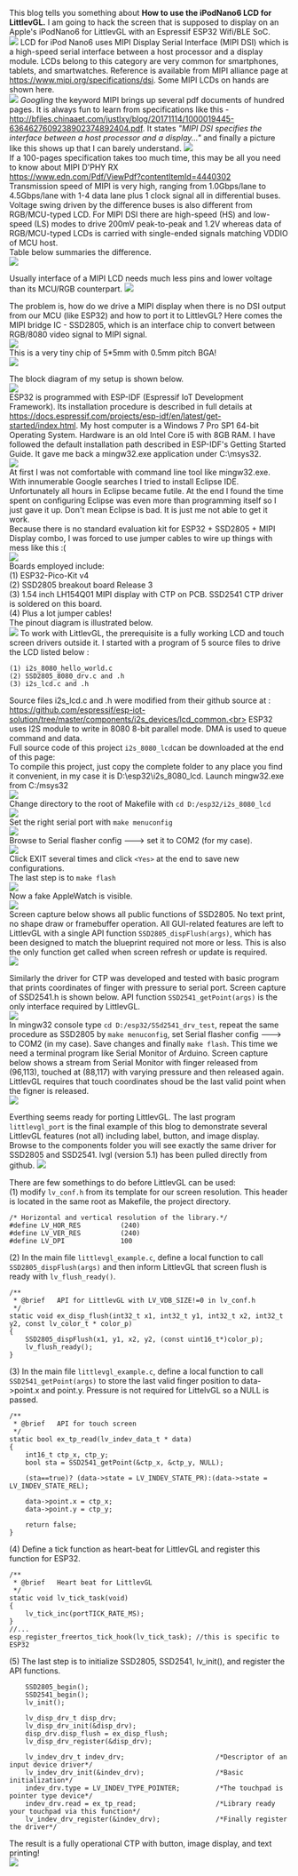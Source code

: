 This blog tells you something about **How to use the iPodNano6 LCD for LittlevGL.** I am going to hack the screen that is supposed to display on an Apple's iPodNano6 for LittlevGL with an Espressif ESP32 Wifi/BLE SoC.<br>
![](https://github.com/techtoys/blog/blob/master/assets/iPodNano6/Running_littlevGL.JPG)
LCD for iPod Nano6 uses MIPI Display Serial Interface (MIPI DSI) which is a high-speed serial interface between a host processor and a display module. LCDs belong to this category are very common for smartphones, tablets, and smartwatches. Reference is available from MIPI alliance page at https://www.mipi.org/specifications/dsi. Some MIPI LCDs on hands are shown here.<br>
![](https://github.com/techtoys/blog/blob/master/assets/iPodNano6/Some_mipi_displays.jpg)
*Googling* the keyword MIPI brings up several pdf documents of hundred pages. It is always fun to learn from specifications like this - http://bfiles.chinaaet.com/justlxy/blog/20171114/1000019445-6364627609238902374892404.pdf.
It states *"MIPI DSI specifies the interface between a host processor and a display..."* and finally a picture like this shows up that I can barely understand.
![](https://github.com/techtoys/blog/blob/master/assets/iPodNano6/mipi_IF.jpg)<br>
If a 100-pages specification takes too much time, this may be all you need to know about MIPI D'PHY RX<br>
https://www.edn.com/Pdf/ViewPdf?contentItemId=4440302<br>
Transmission speed of MIPI is very high, ranging from 1.0Gbps/lane to 4.5Gbps/lane with 1-4 data lane plus 1 clock signal all in differential buses. Voltage swing driven by the difference buses is also different from RGB/MCU-typed LCD. For MIPI DSI there are high-speed (HS) and low-speed (LS) modes to drive 200mV peak-to-peak and 1.2V whereas data of RGB/MCU-typed LCDs is carried with single-ended signals matching VDDIO of MCU host.<br>
Table below summaries the difference.<br>
![](https://github.com/techtoys/blog/blob/master/assets/iPodNano6/mipi_vs_conventional-LCD.jpg)<br>

Usually interface of a MIPI LCD needs much less pins and lower voltage than its MCU/RGB counterpart. 
![](https://github.com/techtoys/blog/blob/master/assets/iPodNano6/Pinout_compare.jpg)<br>

The problem is, how do we drive a MIPI display when there is no DSI output from our MCU (like ESP32) and how to port it to LittlevGL? Here comes the MIPI bridge IC - SSD2805, which is an interface chip to convert between RGB/8080 video signal to MIPI signal.<br> ![](https://github.com/techtoys/blog/blob/master/assets/iPodNano6/SSD2805_top.jpg)<br>
This is a very tiny chip of 5*5mm with 0.5mm pitch BGA!<br>
![](https://github.com/techtoys/blog/blob/master/assets/iPodNano6/SSD2805_bottom.jpg)

The block diagram of my setup is shown below.<br>
![](https://github.com/techtoys/blog/blob/master/assets/iPodNano6/block_diagram.jpg?raw=true)<br>
ESP32 is programmed with ESP-IDF (Espressif IoT Development Framework). Its installation procedure is described in full details at https://docs.espressif.com/projects/esp-idf/en/latest/get-started/index.html. My host computer is a Windows 7 Pro SP1 64-bit Operating System. Hardware is an old Intel Core i5 with 8GB RAM. I have followed the default installation path described in ESP-IDF's Getting Started Guide. It gave me back a mingw32.exe application under C:\msys32\.<br>
![](https://github.com/techtoys/blog/blob/master/assets/iPodNano6/mingw32_folders.jpg)<br>
At first I was not comfortable with command line tool like mingw32.exe. With innumerable Google searches I tried to install Eclipse IDE. Unfortunately all hours in Eclipse became futile. At the end I found the time spent on configuring Eclipse was even more than programming itself so I just gave it up. Don't mean Eclipse is bad. It is just me not able to get it work.<br>
Because there is no standard evaluation kit for ESP32 + SSD2805 + MIPI Display combo, I was forced to use jumper cables to wire up things with mess like this :(<br>
![](https://github.com/techtoys/blog/blob/master/assets/iPodNano6/messy_wireup.JPG)<br>
Boards employed include:<br>
(1) ESP32-Pico-Kit v4<br>
(2) SSD2805 breakout board Release 3 <br>
(3) 1.54 inch LH154Q01 MIPI display with CTP on PCB. SSD2541 CTP driver is soldered on this board.<br>
(4) Plus a lot jumper cables!<br>
The pinout diagram is illustrated below.<br>
![](https://github.com/techtoys/blog/blob/master/assets/iPodNano6/pinout_eps32_LCD.jpg)
To work with LittlevGL, the prerequisite is a fully working LCD and touch screen drivers outside it. I started with a program of 5 source files to drive the LCD listed below :<br>
```
(1) i2s_8080_hello_world.c
(2) SSD2805_8080_drv.c and .h
(3) i2s_lcd.c and .h
```
Source files i2s_lcd.c and .h were modified from their github source at :<br>
https://github.com/espressif/esp-iot-solution/tree/master/components/i2s_devices/lcd_common.<br>
ESP32 uses I2S module to write in 8080 8-bit parallel mode. DMA is used to queue command and data.<br>
Full source code of this project `i2s_8080_lcd`can be downloaded at the end of this page:<br>
To compile this project, just copy the complete folder to any place you find it convenient, in my case it is D:\esp32\i2s_8080_lcd. 
Launch mingw32.exe from C:/msys32<br>
![](https://github.com/techtoys/blog/blob/master/assets/iPodNano6/Launch_mingw32.jpg)<br>
Change directory to the root of Makefile with `cd D:/esp32/i2s_8080_lcd`<br>
![](https://github.com/techtoys/blog/blob/master/assets/iPodNano6/cd_i2s_8080_lcd_dir.jpg)<br>
Set the right serial port with `make menuconfig`<br>
![](https://github.com/techtoys/blog/blob/master/assets/iPodNano6/make_menuconfig.jpg)<br>
Browse to Serial flasher config ---> set it to COM2 (for my case).<br> 
![](https://github.com/techtoys/blog/blob/master/assets/iPodNano6/COM2_to_use.jpg)<br>
Click EXIT several times and click `<Yes>` at the end to save new configurations.<br>
The last step is to `make flash`<br>
![](https://github.com/techtoys/blog/blob/master/assets/iPodNano6/make_flash.jpg)<br>
Now a fake AppleWatch is visible.<br>
![](https://github.com/techtoys/blog/blob/master/assets/iPodNano6/AppleWatch.JPG)<br>
Screen capture below shows all public functions of SSD2805. No text print, no shape draw or framebuffer operation. All GUI-related features are left to LittlevGL with a single API function `SSD2805_dispFlush(args)`, which has been designed to match the blueprint required not more or less. This is also the only function get called when screen refresh or update is required.<br>
![](https://github.com/techtoys/blog/blob/master/assets/iPodNano6/SSD2805_8080_drv_h.jpg)<br>

Similarly the driver for CTP was developed and tested with basic program that prints coordinates of finger with pressure to serial port. Screen capture of SSD2541.h is shown below. API function `SSD2541_getPoint(args)` is the only interface required by LittlevGL.<br>
![](https://github.com/techtoys/blog/blob/master/assets/iPodNano6/SSD2541_h.jpg)<br>
In mingw32 console type `cd D:/esp32/SSd2541_drv_test`, repeat the same procedure as SSD2805 by `make menuconfig`, set Serial flasher config ---> to COM2 (in my case). Save changes and finally `make flash`. This time we need a terminal program like Serial Monitor of Arduino. Screen capture below shows a stream from Serial Monitor with finger released from (96,113), touched at (88,117) with varying pressure and then released again. LittlevGL requires that touch coordinates shoud be the last valid point when the figner is released. <br>
![](https://github.com/techtoys/blog/blob/master/assets/iPodNano6/SSD2541_finger_event.jpg)<br>

Everthing seems ready for porting LittlevGL. The last program `littlevgl_port` is the final example of this blog to demonstrate several LittlevGL features (not all) including label, button, and image display. Browse to the components folder you will see exactly the same driver for SSD2805 and SSD2541. lvgl (version 5.1) has been pulled directly from github. 
![](https://github.com/techtoys/blog/blob/master/assets/iPodNano6/littlevgl_port_components.jpg)<br>

There are few somethings to do before LittlevGL can be used:<br>
(1) modify `lv_conf.h` from its template for our screen resolution. This header is located in the same root as Makefile, the project directory. <br>
```
/* Horizontal and vertical resolution of the library.*/
#define LV_HOR_RES          (240)
#define LV_VER_RES          (240)
#define LV_DPI              100
```
(2) In the main file `littlevgl_example.c`, define a local function to call `SSD2805_dispFlush(args)` and then inform LittlevGL that screen flush is ready with `lv_flush_ready()`.<br>
```
/**
 * @brief   API for LittlevGL with LV_VDB_SIZE!=0 in lv_conf.h
 */ 
static void ex_disp_flush(int32_t x1, int32_t y1, int32_t x2, int32_t y2, const lv_color_t * color_p)
{
    SSD2805_dispFlush(x1, y1, x2, y2, (const uint16_t*)color_p);
    lv_flush_ready();
}
```
(3) In the main file `littlevgl_example.c`, define a local function to call `SSD2541_getPoint(args)` to store the last valid finger position to data->point.x and point.y. Pressure is not required for LittelvGL so a NULL is passed.<br>
```
/**
 * @brief   API for touch screen
 */  
static bool ex_tp_read(lv_indev_data_t * data)
{
    int16_t ctp_x, ctp_y;
    bool sta = SSD2541_getPoint(&ctp_x, &ctp_y, NULL);

    (sta==true)? (data->state = LV_INDEV_STATE_PR):(data->state = LV_INDEV_STATE_REL);
    
    data->point.x = ctp_x;
    data->point.y = ctp_y;

    return false;
}
```
(4) Define a tick function as heart-beat for LittlevGL and register this function for ESP32.<br>
```
/**
 * @brief   Heart beat for LittlevGL
 */ 
static void lv_tick_task(void)
{
    lv_tick_inc(portTICK_RATE_MS);
}
//...
esp_register_freertos_tick_hook(lv_tick_task); //this is specific to ESP32
```
(5) The last step is to initialize SSD2805, SSD2541, lv_init(), and register the API functions.<br>
```
    SSD2805_begin();
    SSD2541_begin();
    lv_init();
    
    lv_disp_drv_t disp_drv;
    lv_disp_drv_init(&disp_drv);
    disp_drv.disp_flush = ex_disp_flush;
    lv_disp_drv_register(&disp_drv);

    lv_indev_drv_t indev_drv;                       /*Descriptor of an input device driver*/
    lv_indev_drv_init(&indev_drv);                  /*Basic initialization*/
    indev_drv.type = LV_INDEV_TYPE_POINTER;         /*The touchpad is pointer type device*/
    indev_drv.read = ex_tp_read;                    /*Library ready your touchpad via this function*/
    lv_indev_drv_register(&indev_drv);              /*Finally register the driver*/
```
The result is a fully operational CTP with button, image display, and text printing!<br>
![](https://github.com/techtoys/blog/blob/master/assets/iPodNano6/Running_littlevGL.JPG)



